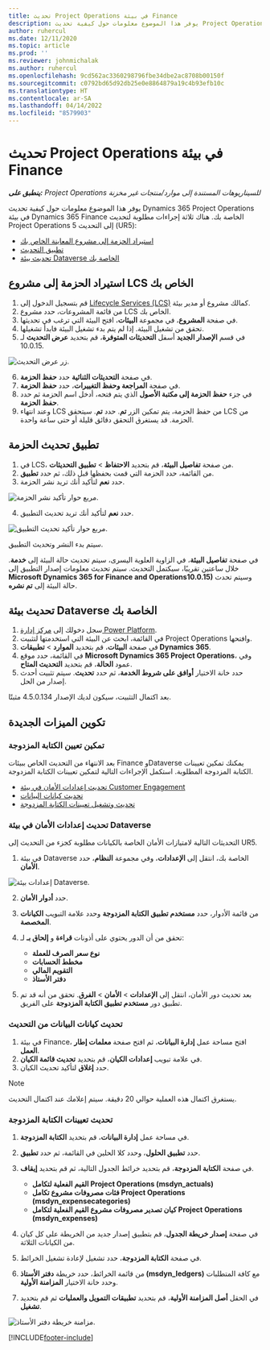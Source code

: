 ```yaml
---
title: تحديث Project Operations في بيئة Finance
description: يوفر هذا الموضوع معلومات حول كيفية تحديث Project Operations في بيئة Dynamics 365 Finance الخاصة بك.
author: ruhercul
ms.date: 12/11/2020
ms.topic: article
ms.prod: ''
ms.reviewer: johnmichalak
ms.author: ruhercul
ms.openlocfilehash: 9cd562ac3360298796fbe34dbe2ac8708b00150f
ms.sourcegitcommit: c0792bd65d92db25e0e8864879a19c4b93efb10c
ms.translationtype: HT
ms.contentlocale: ar-SA
ms.lasthandoff: 04/14/2022
ms.locfileid: "8579903"
---
```

# <a name="update-project-operations-in-your-finance-environment"></a>تحديث Project Operations في بيئة Finance

_**ينطبق على:** Project Operations للسيناريوهات المستندة إلى موارد/منتجات غير مخزنة‬_


يوفر هذا الموضوع معلومات حول كيفية تحديث Dynamics 365 Project Operations في بيئة Dynamics 365 Finance الخاصة بك. هناك ثلاثة إجراءات مطلوبة لتحديث Project Operations إلى التحديث 5 (UR5):

- [استيراد الحزمة إلى مشروع المعاينة الخاص بك](#import)
- [تطبيق التحديث](#apply)
- [تحديث بيئة Dataverse الخاصة بك](#update)

## <a name="import-the-package-into-your-lcs-project"></a><a name="import"></a>استيراد الحزمة إلى مشروع LCS الخاص بك

1. قم بتسجيل الدخول إلى [Lifecycle Services (LCS)](https://lcs.dynamics.com/) كمالك مشروع أو مدير بيئة.
2. من قائمة المشروعات، حدد مشروع LCS الخاص بك.
3. في صفحة **المشروع**، في مجموعة **البيئات**، افتح البيئة التي ترغب في تحديثها.
4. تحقق من تشغيل البيئة. إذا لم يتم بدء تشغيل البيئة فابدأ تشغيلها.
5. في قسم **الإصدار الجديد** أسفل **التحديثات المتوفرة**، قم بتحديد **عرض التحديث** لـ 10.0.15.

![زر عرض التحديث.](media/view-update.png)

6. في صفحة **التحديثات الثنائية** حدد **حفظ الحزمة**.
7. في صفحة **المراجعة وحفظ التغييرات**، حدد **حفظ الحزمة**.
8. في جزء **حفظ الحزمة إلى مكتبة الأصول** الذي يتم فتحه، أدخل اسم الحزمة ثم حدد **حفظ الحزمة**.
9. وعند انتهاء LCS من حفظ الحزمة، يتم تمكين الزر **تم**. حدد **تم**. سيتحقق LCS من الحزمة. قد يستغرق التحقق دقائق قليلة أو حتى ساعة واحدة.


## <a name="apply-the-package-update"></a><a name="apply"></a>تطبيق تحديث الحزمة

1. في LCS، من صفحة **تفاصيل البيئة**، قم بتحديد **الاحتفاظ** > **تطبيق التحديثات**.
2. من القائمة، حدد الحزمة التي قمت بحفظها قبل ذلك، ثم حدد **تطبيق**.
3. حدد **نعم** لتأكيد أنك تريد نشر الحزمة.

![مربع حوار تأكيد نشر الحزمة.](media/confirm-package-deployment.png)

4. حدد **نعم** لتأكيد أنك تريد تحديث التطبيق.

![مربع حوار تأكيد تحديث التطبيق.](media/confirm-application-update.png)

سيتم بدء النشر وتحديث التطبيق. 

في صفحة **تفاصيل البيئة**، في الزاوية العلوية اليسرى، سيتم تحديث حالة البيئة إلى **خدمة**. خلال ساعتين تقريبًا، سيكتمل التحديث. سيتم تحديث معلومات إصدار التطبيق إلى **Microsoft Dynamics 365 for Finance and Operations10.0.15)** وسيتم تحدث حالة البيئة إلى **تم نشره**.


## <a name="update-your-dataverse-environment"></a><a name="update"></a>تحديث بيئة Dataverse الخاصة بك

1. سجل دخولك إلى [مركز إدارة Power Platform](https://admin.powerplatform.com/).
2. في القائمة، ابحث عن البيئة التي استخدمتها لتثبيت Project Operations وافتحها.
3. في صفحة **البيئات**، قم بتحديد **الموارد** > **تطبيقات Dynamics 365**.
4. في القائمة، حدد موقع **Microsoft Dynamics 365 Project Operations**، وفي عمود **الحالة**، قم بتحديد **التحديث المتاح**.
5. حدد خانة الاختيار **أوافق على شروط الخدمة**، ثم حدد **تحديث**. سيتم تثبيت أحدث إصدار من الحل.

بعد اكتمال التثبيت، سيكون لديك الإصدار 4.5.0.134 مثبتًا.

## <a name="configure-new-features"></a>تكوين الميزات الجديدة

### <a name="enable-dual-write-mapping"></a>تمكين تعيين الكتابة المزدوجة

بعد الانتهاء من التحديث الخاص ببيئات Finance وDataverse يمكنك تمكين تعيينات الكتابة المزدوجة المطلوبة. استكمل الإجراءات التالية لتمكين تعيينات الكتابة المزدوجة.

- [تحديث إعدادات الأمان في بيئة Customer Engagement](#security)
- [تحديث كيانات البيانات](#refresh)
- [تحديث وتشغيل تعيينات الكتابة المزدوجة](#run)

### <a name="update-security-settings-on-the-dataverse-environment"></a><a name="security"></a>تحديث إعدادات الأمان في بيئة Dataverse

التحديثات التالية لامتيازات الأمان الخاصة بالكيانات مطلوبة كجزء من التحديث إلى UR5.

1. في بيئة Dataverse الخاصة بك، انتقل إلى **الإعدادات**، وفي مجموعة **النظام**، حدد **الأمان**.

![إعدادات بيئة Dataverse.](media/Picture21.png)

2. حدد **أدوار الأمان**.
3. من قائمة الأدوار، حدد **مستخدم تطبيق الكتابة المزدوجة** وحدد علامة التبويب **الكيانات المخصصة**. 
4. تحقق من أن الدور يحتوي على أذونات **قراءة** و **إلحاق بـ** لـ:

      - **نوع سعر الصرف للعملة**
      - **مخطط الحسابات** 
      - **التقويم المالي** 
      - **دفتر الأستاذ**

5. بعد تحديث دور الأمان، انتقل إلى **الإعدادات** > **الأمان** > **الفرق**. تحقق من أنه قد تم تطبيق دور **مستخدم تطبيق الكتابة المزدوجة** على الفريق. 

### <a name="refresh-data-entities-from-the-update"></a><a name="refresh"></a>تحديث كيانات البيانات من التحديث

1. في بيئة Finance، افتح مساحة عمل **إدارة البيانات**، ثم افتح صفحة **معلمات إطار العمل**.
2. في علامة تبويب **إعدادات الكيان**، قم بتحديد **تحديث قائمة الكيان**.
3. حدد **إغلاق** لتأكيد تحديث الكيان.

 > [!NOTE]
 > يستغرق اكتمال هذه العملية حوالي 20 دقيقة. سيتم إعلامك عند اكتمال التحديث.

### <a name="update-dual-write-mappings"></a><a name="run"></a>تحديث تعيينات الكتابة المزدوجة

1. في مساحة عمل **إدارة البيانات**، قم بتحديد **الكتابة المزدوجة**.
2. حدد **تطبيق الحلول**، وحدد كلا الحلين في القائمة، ثم حدد **تطبيق**.
3. في صفحة **الكتابة المزدوجة**، قم بتحديد خرائط الجدول التالية، ثم قم بتحديد **إيقاف**.

    - **القيم الفعلية لتكامل Project Operations (msdyn_actuals)**
    - **فئات مصروفات مشروع تكامل Project Operations (msdyn_expensecategories)**
    - **كيان تصدير مصروفات مشروع القيم الفعلية لتكامل Project Operations (msdyn_expenses)**

4. في صفحة **إصدار خريطة الجدول**، قم بتطبيق إصدار جديد من الخريطة على كل كيان من الكيانات الثلاثة.
5. في صفحة **الكتابة المزدوجة**، حدد تشغيل لإعادة تشغيل الخرائط.
6. من قائمة الخرائط، حدد خريطة **دفتر الأستاذ (msdyn_ledgers)** مع كافة المتطلبات وحدد خانة الاختيار **المزامنة الأولية**. 
7. في الحقل **أصل المزامنة الأولية**، قم بتحديد **تطبيقات التمويل والعمليات** ثم قم بتحديد **تشغيل**.
 
 ![مزامنة خريطة دفتر الأستاذ.](media/DW6.png)
 


[!INCLUDE[footer-include](../includes/footer-banner.md)]